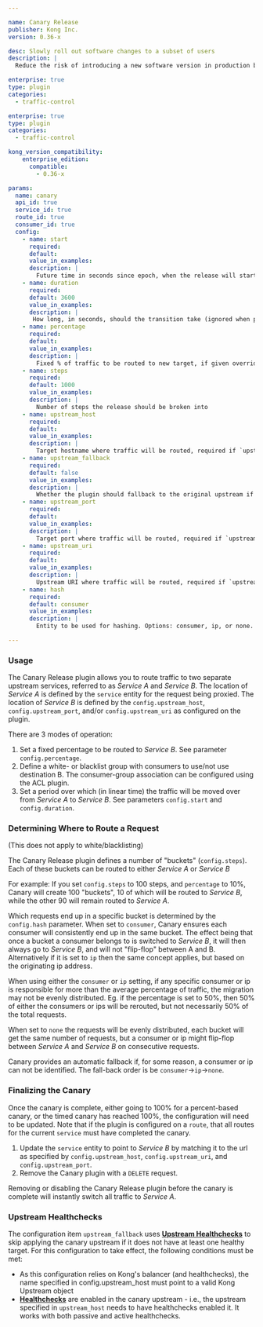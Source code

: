 ```yaml
---

name: Canary Release
publisher: Kong Inc.
version: 0.36-x

desc: Slowly roll out software changes to a subset of users
description: |
  Reduce the risk of introducing a new software version in production by slowly rolling out the change to a small subset of users. This plugin also enables roll back to your original upstream service, or shift all traffic to the new version.

enterprise: true
type: plugin
categories:
  - traffic-control

enterprise: true
type: plugin
categories:
  - traffic-control

kong_version_compatibility:
    enterprise_edition:
      compatible:
        - 0.36-x

params:
  name: canary
  api_id: true
  service_id: true
  route_id: true
  consumer_id: true
  config:
    - name: start
      required:
      default:
      value_in_examples:
      description: |
        Future time in seconds since epoch, when the release will start (ignored when percentage is set, or when using whitelist or blacklist)
    - name: duration
      required:
      default: 3600
      value_in_examples:
      description: |
       How long, in seconds, should the transition take (ignored when percentage is set, or when using whitelist or blacklist)
    - name: percentage
      required:
      default:
      value_in_examples:
      description: |
        Fixed % of traffic to be routed to new target, if given overrides `start` and `duration`
    - name: steps
      required:
      default: 1000
      value_in_examples:
      description: |
        Number of steps the release should be broken into
    - name: upstream_host
      required:
      default:
      value_in_examples:
      description: |
        Target hostname where traffic will be routed, required if `upstream_uri/port` is not set
    - name: upstream_fallback
      required:
      default: false
      value_in_examples:
      description: |
        Whether the plugin should fallback to the original upstream if the canary upstream doesn't have at least one healthy target. `upstream_host` must point to a valid Kong Upstream entity
    - name: upstream_port
      required:
      default:
      value_in_examples:
      description: |
        Target port where traffic will be routed, required if `upstream_uri/host` is not set
    - name: upstream_uri
      required:
      default:
      value_in_examples:
      description: |
        Upstream URI where traffic will be routed, required if `upstream_host/port` is not set
    - name: hash
      required:
      default: consumer
      value_in_examples:
      description: |
        Entity to be used for hashing. Options: consumer, ip, or none. Please make sure when not using none, to properly set the settings for `trusted_ips` (see settings `trusted_ips` and `real_ip_header` in the Kong config file)

---
```


### Usage

The Canary Release plugin allows you to route traffic to two separate upstream 
services, referred to as _Service A_ and _Service B_. The location of _Service A_
is defined by the `service` entity for the request being proxied. The location
of _Service B_ is defined by the 
`config.upstream_host`, `config.upstream_port`, and/or `config.upstream_uri` as
configured on the plugin.

There are 3 modes of operation:

1. Set a fixed percentage to be routed to _Service B_. See parameter
   `config.percentage`.
2. Define a white- or blacklist group with consumers to use/not use destination
   B. The consumer-group association can be configured using the ACL plugin.
3. Set a period over which (in linear time) the traffic will be moved over
   from _Service A_ to _Service B_. See parameters `config.start` and 
   `config.duration`.

### Determining Where to Route a Request

(This does not apply to white/blacklisting)

The Canary Release plugin defines a number of "buckets" (`config.steps`). 
Each of these buckets can be routed to either _Service A_ or _Service B_ 

For example: If you set `config.steps` to 100 steps, and `percentage` to 10%, 
Canary will create 100 "buckets", 10 of which will be routed to _Service B_, 
while the other 90 will remain routed to _Service A_.

Which requests end up in a specific bucket is determined by the `config.hash` 
parameter. When set to `consumer`, Canary ensures each consumer will 
consistently end up in the same bucket. The effect being that once a bucket a 
consumer belongs to is switched to _Service B_, it will then always go to 
_Service B_, and will not "flip-flop" between A and B. Alternatively if it is set to
`ip` then the same concept applies, but based on the originating ip address.

When using either the `consumer` or `ip` setting, if any specific consumer or ip 
is responsible for more than the average percentage of traffic, the migration 
may not be evenly distributed. Eg. if the percentage is set to 50%, then 50% of 
either the consumers or ips will be rerouted, but not necessarily 50% of the total requests.

When set to `none` the requests will be evenly distributed, each bucket 
will get the same number of requests, but a consumer or ip might flip-flop between 
_Service A_ and _Service B_ on consecutive requests.

Canary provides an automatic fallback if, for some reason, a consumer or ip can 
not be identified. The fall-back order is be `consumer`->`ip`->`none`.

### Finalizing the Canary

Once the canary is complete, either going to 100% for a percent-based canary, 
or the timed canary has reached 100%, the configuration will need to be updated.
Note that if the plugin is configured on a `route`, that all routes for the current
`service` must have completed the canary. 

1. Update the `service` entity to point to _Service B_ by matching it to the url as 
specified by `config.upstream_host`, `config.upstream_uri`, and  `config.upstream_port`.
2. Remove the Canary plugin with a `DELETE` request.

Removing or disabling the Canary Release plugin before the canary is complete will
instantly switch all traffic to _Service A_.


### Upstream Healthchecks

The configuration item `upstream_fallback` uses 
[**Upstream Healthchecks**]({{page.kong_version}}/admin-api/#upstream-objects) 
to skip applying the canary upstream if it does not have at least one healthy 
target. For this configuration to take effect, the following conditions must be met:

 - As this configuration relies on Kong's balancer (and healthchecks), 
 the name specified in config.upstream_host must point to a valid Kong Upstream 
 object
 - [**Healthchecks**]({{page.kong_version}}/health-checks-circuit-breakers/) are 
 enabled in the canary upstream - i.e., the upstream specified in `upstream_host` 
 needs to have healthchecks enabled it. It works with both passive and active 
 healthchecks.
